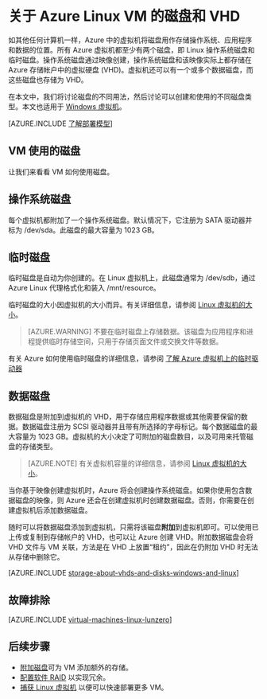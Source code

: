 <properties
    pageTitle="关于 Azure Linux VM 的磁盘和 VHD | Azure"
    description="了解 Azure 中 Linux 虚拟机磁盘和 VHD 的基础知识。"
    services="storage"
    documentationcenter=""
    author="robinsh"
    manager="timlt"
    editor="tysonn" />
<tags
    ms.assetid="7be8dd52-98f7-4187-9b78-55197915bc9b"
    ms.service="storage"
    ms.workload="storage"
    ms.tgt_pltfrm="na"
    ms.devlang="na"
    ms.topic="article"
    ms.date="02/14/2017"
    wacn.date="03/20/2017"
    ms.author="robinsh" />  


# 关于 Azure Linux VM 的磁盘和 VHD
如其他任何计算机一样，Azure 中的虚拟机将磁盘用作存储操作系统、应用程序和数据的位置。所有 Azure 虚拟机都至少有两个磁盘，即 Linux 操作系统磁盘和临时磁盘。操作系统磁盘通过映像创建，操作系统磁盘和该映像实际上都存储在 Azure 存储帐户中的虚拟硬盘 (VHD)。虚拟机还可以有一个或多个数据磁盘，而这些磁盘也存储为 VHD。

在本文中，我们将讨论磁盘的不同用法，然后讨论可以创建和使用的不同磁盘类型。本文也适用于 [Windows 虚拟机](/documentation/articles/storage-about-disks-and-vhds-windows/)。

[AZURE.INCLUDE [了解部署模型](../../includes/learn-about-deployment-models-both-include.md)]

## VM 使用的磁盘

让我们来看看 VM 如何使用磁盘。

## 操作系统磁盘
每个虚拟机都附加了一个操作系统磁盘。默认情况下，它注册为 SATA 驱动器并标为 /dev/sda。此磁盘的最大容量为 1023 GB。

## 临时磁盘
临时磁盘是自动为你创建的。在 Linux 虚拟机上，此磁盘通常为 /dev/sdb，通过 Azure Linux 代理格式化和装入 /mnt/resource。

临时磁盘的大小因虚拟机的大小而异。有关详细信息，请参阅 [Linux 虚拟机的大小](/documentation/articles/virtual-machines-linux-sizes/)。

> [AZURE.WARNING]
>不要在临时磁盘上存储数据。该磁盘为应用程序和进程提供临时存储空间，只用于存储页面文件或交换文件等数据。
> 

有关 Azure 如何使用临时磁盘的详细信息，请参阅 [了解 Azure 虚拟机上的临时驱动器](https://blogs.msdn.microsoft.com/mast/2013/12/06/understanding-the-temporary-drive-on-windows-azure-virtual-machines/)

## 数据磁盘
数据磁盘是附加到虚拟机的 VHD，用于存储应用程序数据或其他需要保留的数据。数据磁盘注册为 SCSI 驱动器并且带有所选择的字母标记。每个数据磁盘的最大容量为 1023 GB。虚拟机的大小决定了可附加的磁盘数目，以及可用来托管磁盘的存储类型。

> [AZURE.NOTE]
>有关虚拟机容量的详细信息，请参阅 [Linux 虚拟机的大小](/documentation/articles/virtual-machines-linux-sizes/)。
> 

当你基于映像创建虚拟机时，Azure 将会创建操作系统磁盘。如果你使用包含数据磁盘的映像，则 Azure 还会在创建虚拟机时创建数据磁盘。否则，你需要在创建虚拟机后添加数据磁盘。

随时可以将数据磁盘添加到虚拟机，只需将该磁盘**附加**到虚拟机即可。可以使用已上传或复制到存储帐户的 VHD，也可以让 Azure 创建 VHD。附加数据磁盘会将 VHD 文件与 VM 关联，方法是在 VHD 上放置“租约”，因此在仍附加 VHD 时无法从存储中删除它。

[AZURE.INCLUDE [storage-about-vhds-and-disks-windows-and-linux](../../includes/storage-about-vhds-and-disks-windows-and-linux.md)]

## 故障排除
[AZURE.INCLUDE [virtual-machines-linux-lunzero](../../includes/virtual-machines-linux-lunzero.md)]

## 后续步骤
* [附加磁盘](/documentation/articles/virtual-machines-linux-add-disk/)可为 VM 添加额外的存储。
* [配置软件 RAID](/documentation/articles/virtual-machines-linux-configure-raid/) 以实现冗余。
* [捕获 Linux 虚拟机](/documentation/articles/virtual-machines-linux-classic-capture-image/) 以便可以快速部署更多 VM。

<!---HONumber=Mooncake_0313_2017-->